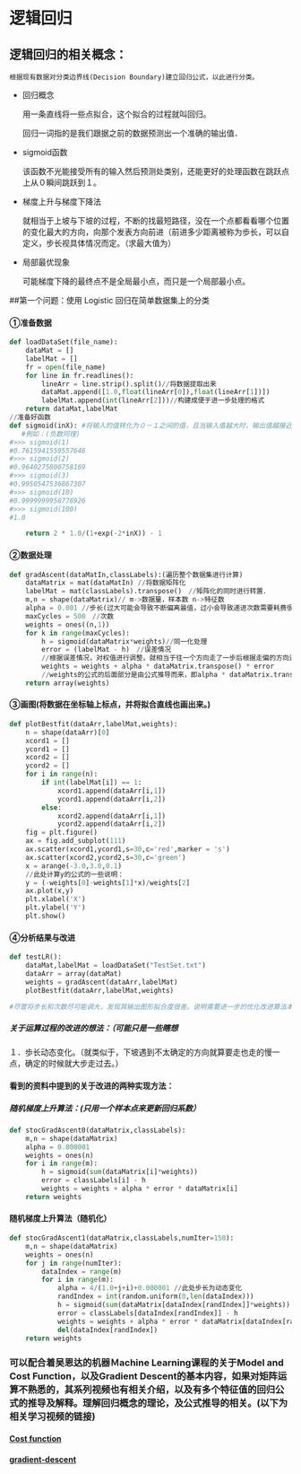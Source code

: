 # 逻辑回归

## 逻辑回归的相关概念：

`根据现有数据对分类边界线(Decision Boundary)建立回归公式，以此进行分类。`

- 回归概念

  用一条直线将一些点拟合，这个拟合的过程就叫回归。

  回归一词指的是我们跟据之前的数据预测出一个准确的输出值．

- sigmoid函数

  该函数不光能接受所有的输入然后预测处类别，还能更好的处理函数在跳跃点上从０瞬间跳跃到１。

- 梯度上升与梯度下降法

  就相当于上坡与下坡的过程，不断的找最短路径，没在一个点都看看哪个位置的变化最大的方向，向那个发表方向前进（前进多少距离被称为歩长，可以自定义，步长视具体情况而定。（求最大值为）

- 局部最优现象

  可能梯度下降的最终点不是全局最小点，而只是一个局部最小点。

  

##第一个问题：使用 Logistic 回归在简单数据集上的分类

#### ①准备数据

```python
def loadDataSet(file_name):
    dataMat = []
    labelMat = []
    fr = open(file_name)
    for line in fr.readlines():
        lineArr = line.strip().split()//将数据提取出来
        dataMat.append([1.0,float(lineArr[0]),float(lineArr[1])])
        labelMat.append(int(lineArr[2]))//构建成便于进一步处理的格式
    return dataMat,labelMat
//准备好函数
def sigmoid(inX): #将输入的值转化为０－１之间的值，且当输入值越大时，输出值越接近１，输入值越小越接近０．使用该函数来归一化处理。可以使回归的速度快一些。
   #例如：(负数同理)
#>>> sigmoid(1)
#0.7615941559557646
#>>> sigmoid(2)
#0.9640275800758169
#>>> sigmoid(3)
#0.9950547536867307
#>>> sigmoid(10)
#0.9999999958776926
#>>> sigmoid(100)
#1.0

    return 2 * 1.0/(1+exp(-2*inX)) - 1

```

#### ②数据处理

```python
def gradAscent(dataMatIn,classLabels):(遍历整个数据集进行计算)
    dataMatrix = mat(dataMatIn) //将数据矩阵化
    labelMat = mat(classLabels).transpose()　//矩阵化的同时进行转置．
    m,n = shape(dataMatrix)// m->数据量，样本数 n->特征数
    alpha = 0.001 //步长(过大可能会导致不断偏离最值，过小会导致递进次数需要耗费很多)
    maxCycles = 500　//次数
    weights = ones((n,1))
    for k in range(maxCycles):
        h = sigmoid(dataMatrix*weights)//同一化处理
        error = (labelMat - h)　//误差情况
        //根据误差情况，对权值进行调整，就相当于往一个方向走了一步后根据走偏的方向进行一定程度的调整，调整幅度与步长关系大，调整程度与循环次数有一定关系。
        weights = weights + alpha * dataMatrix.transpose() * error
        //weights的公式的后面部分是由公式推导而来，即alpha * dataMatrix.transpose() * error为我们所求的梯度。关于这一步为梯度的理解：f(w) = w的转置　×　x　计算梯度，对f(w)关于w求导，再根据矩阵求导法则。即线性回归中的求导数。（导数决定了变化的方向是正还是负。）
    return array(weights)

```

#### ③画图(将数据在坐标轴上标点，并将拟合直线也画出来。)

```python
def plotBestfit(dataArr,labelMat,weights):
    n = shape(dataArr)[0]
    xcord1 = []
    ycord1 = []
    xcord2 = []
    ycord2 = []
    for i in range(n):
        if int(labelMat[i]) == 1:
            xcord1.append(dataArr[i,1])
            ycord1.append(dataArr[i,2])
        else:
            xcord2.append(dataArr[i,1])
            ycord2.append(dataArr[i,2])
    fig = plt.figure()
    ax = fig.add_subplot(111)
    ax.scatter(xcord1,ycord1,s=30,c='red',marker = 's')
    ax.scatter(xcord2,ycord2,s=30,c='green')
    x = arange(-3.0,3.0,0.1)
    //此处计算y的公式的一些说明：
    y = (-weights[0]-weights[1]*x)/weights[2]
    ax.plot(x,y)
    plt.xlabel('X')
    plt.ylabel('Y')
    plt.show()

```

#### ④分析结果与改进

```python
def testLR():
    dataMat,labelMat = loadDataSet("TestSet.txt")
    dataArr = array(dataMat)
    weights = gradAscent(dataArr,labelMat)
    plotBestfit(dataArr,labelMat,weights)

#尽管将步长和次数尽可能调大，发现其输出图形拟合度很差。说明需要进一步的优化改进算法本身。
```

##### 关于运算过程的改进的想法：（可能只是一些瞎想

１．歩长动态变化。（就类似于，下坡遇到不太确定的方向就算要走也走的慢一点，确定的时候就大步走过去。）

#### 看到的资料中提到的关于改进的两种实现方法：

##### 随机梯度上升算法：(只用一个样本点来更新回归系数）

```python
def stocGradAscent0(dataMatrix,classLabels):
    m,n = shape(dataMatrix)
    alpha = 0.000001
    weights = ones(n)
    for i in range(m):
        h = sigmoid(sum(dataMatrix[i]*weights))
        error = classLabels[i] - h
        weights = weights + alpha * error * dataMatrix[i]
    return weights
```

#### 随机梯度上升算法（随机化）

```python
def stocGradAscent1(dataMatrix,classLabels,numIter=150):
    m,n = shape(dataMatrix)
    weights = ones(n)
    for j in range(numIter):
        dataIndex = range(m)
        for i in range(m):
            alpha = 4/(1.0+j+i)+0.000001 //此处步长为动态变化
            randIndex = int(random.uniform(0,len(dataIndex)))
            h = sigmoid(sum(dataMatrix[dataIndex[randIndex]]*weights))
            error = classLabels[dataIndex[randIndex]] - h
            weights = weights + alpha * error * dataMatrix[dataIndex[randIndex]]
            del(dataIndex[randIndex])
    return weights


```

### 可以配合着吴恩达的机器Ｍachine Learning课程的关于Model and Cost Function，以及Gradient Descent的基本内容，如果对矩阵运算不熟悉的，其系列视频也有相关介绍，以及有多个特征值的回归公式的推导及解释。理解回归概念的理论，及公式推导的相关。(以下为相关学习视频的链接)

#### [Cost function](https://www.coursera.org/learn/machine-learning/lecture/rkTp3/cost-function)

#### [gradient-descent](https://www.coursera.org/learn/machine-learning/lecture/8SpIM/gradient-descent)

